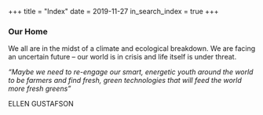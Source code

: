 +++
title = "Index"
date = 2019-11-27
in_search_index = true
+++
### Our Home

We all are in the midst of a climate and ecological breakdown. We are facing an uncertain future – our world is in crisis and life itself is under threat. 

_“Maybe we need to re-engage our smart, energetic youth around the world to be farmers and find fresh, green technologies that will feed the world more fresh greens”_

ELLEN GUSTAFSON
